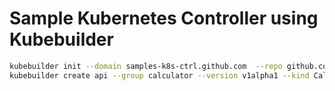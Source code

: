 # Sample Kubernetes Controller using Kubebuilder

```bash
kubebuilder init --domain samples-k8s-ctrl.github.com  --repo github.com/etesami/sample-k8s-ctrl
kubebuilder create api --group calculator --version v1alpha1 --kind Calculator
```
